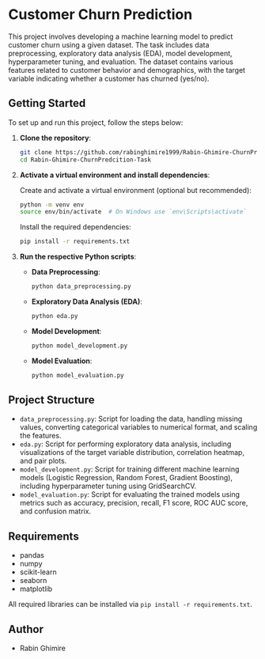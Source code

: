 # Customer Churn Prediction

This project involves developing a machine learning model to predict customer churn using a given dataset. The task includes data preprocessing, exploratory data analysis (EDA), model development, hyperparameter tuning, and evaluation. The dataset contains various features related to customer behavior and demographics, with the target variable indicating whether a customer has churned (yes/no).

## Getting Started

To set up and run this project, follow the steps below:

1. **Clone the repository**:

    ```bash
    git clone https://github.com/rabinghimire1999/Rabin-Ghimire-ChurnPrediction-Task.git
    cd Rabin-Ghimire-ChurnPredcition-Task
    ```

2. **Activate a virtual environment and install dependencies**:

    Create and activate a virtual environment (optional but recommended):

    ```bash
    python -m venv env
    source env/bin/activate  # On Windows use `env\Scripts\activate`
    ```

    Install the required dependencies:

    ```bash
    pip install -r requirements.txt
    ```

3. **Run the respective Python scripts**:

    - **Data Preprocessing**:

        ```bash
        python data_preprocessing.py
        ```

    - **Exploratory Data Analysis (EDA)**:

        ```bash
        python eda.py
        ```

    - **Model Development**:

        ```bash
        python model_development.py
        ```

    - **Model Evaluation**:

        ```bash
        python model_evaluation.py
        ```

## Project Structure

- `data_preprocessing.py`: Script for loading the data, handling missing values, converting categorical variables to numerical format, and scaling the features.
- `eda.py`: Script for performing exploratory data analysis, including visualizations of the target variable distribution, correlation heatmap, and pair plots.
- `model_development.py`: Script for training different machine learning models (Logistic Regression, Random Forest, Gradient Boosting), including hyperparameter tuning using GridSearchCV.
- `model_evaluation.py`: Script for evaluating the trained models using metrics such as accuracy, precision, recall, F1 score, ROC AUC score, and confusion matrix.

## Requirements

- pandas
- numpy
- scikit-learn
- seaborn
- matplotlib

All required libraries can be installed via `pip install -r requirements.txt`.

## Author

- Rabin Ghimire